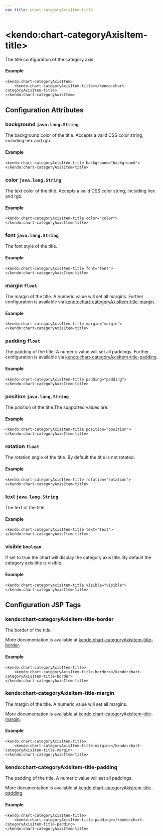 ```yaml
---
nav_title: chart-categoryAxisItem-title
---
```


# \<kendo:chart-categoryAxisItem-title\>

The title configuration of the category axis.

#### Example
    <kendo:chart-categoryAxisItem>
        <kendo:chart-categoryAxisItem-title></kendo:chart-categoryAxisItem-title>
    </kendo:chart-categoryAxisItem>

## Configuration Attributes

### background `java.lang.String`

The background color of the title. Accepts a valid CSS color string, including hex and rgb.

#### Example
    <kendo:chart-categoryAxisItem-title background="background">
    </kendo:chart-categoryAxisItem-title>

### color `java.lang.String`

The text color of the title. Accepts a valid CSS color string, including hex and rgb.

#### Example
    <kendo:chart-categoryAxisItem-title color="color">
    </kendo:chart-categoryAxisItem-title>

### font `java.lang.String`

The font style of the title.

#### Example
    <kendo:chart-categoryAxisItem-title font="font">
    </kendo:chart-categoryAxisItem-title>

### margin `float`

The margin of the title. A numeric value will set all margins. Further configuration is available via [kendo:chart-categoryAxisItem-title-margin](#kendo-chart-categoryAxisItem-title-margin). 

#### Example
    <kendo:chart-categoryAxisItem-title margin="margin">
    </kendo:chart-categoryAxisItem-title>

### padding `float`

The padding of the title. A numeric value will set all paddings. Further configuration is available via [kendo:chart-categoryAxisItem-title-padding](#kendo-chart-categoryAxisItem-title-padding). 

#### Example
    <kendo:chart-categoryAxisItem-title padding="padding">
    </kendo:chart-categoryAxisItem-title>

### position `java.lang.String`

The position of the title.The supported values are:

#### Example
    <kendo:chart-categoryAxisItem-title position="position">
    </kendo:chart-categoryAxisItem-title>

### rotation `float`

The rotation angle of the title. By default the title is not rotated.

#### Example
    <kendo:chart-categoryAxisItem-title rotation="rotation">
    </kendo:chart-categoryAxisItem-title>

### text `java.lang.String`

The text of the title.

#### Example
    <kendo:chart-categoryAxisItem-title text="text">
    </kendo:chart-categoryAxisItem-title>

### visible `boolean`

If set to true the chart will display the category axis title. By default the category axis title is visible.

#### Example
    <kendo:chart-categoryAxisItem-title visible="visible">
    </kendo:chart-categoryAxisItem-title>


##  Configuration JSP Tags

### kendo:chart-categoryAxisItem-title-border

The border of the title.

More documentation is available at [kendo:chart-categoryAxisItem-title-border](/api/wrappers/jsp/chart/categoryaxisitem-title-border).

#### Example

    <kendo:chart-categoryAxisItem-title>
        <kendo:chart-categoryAxisItem-title-border></kendo:chart-categoryAxisItem-title-border>
    </kendo:chart-categoryAxisItem-title>

### kendo:chart-categoryAxisItem-title-margin

The margin of the title. A numeric value will set all margins.

More documentation is available at [kendo:chart-categoryAxisItem-title-margin](/api/wrappers/jsp/chart/categoryaxisitem-title-margin).

#### Example

    <kendo:chart-categoryAxisItem-title>
        <kendo:chart-categoryAxisItem-title-margin></kendo:chart-categoryAxisItem-title-margin>
    </kendo:chart-categoryAxisItem-title>

### kendo:chart-categoryAxisItem-title-padding

The padding of the title. A numeric value will set all paddings.

More documentation is available at [kendo:chart-categoryAxisItem-title-padding](/api/wrappers/jsp/chart/categoryaxisitem-title-padding).

#### Example

    <kendo:chart-categoryAxisItem-title>
        <kendo:chart-categoryAxisItem-title-padding></kendo:chart-categoryAxisItem-title-padding>
    </kendo:chart-categoryAxisItem-title>

